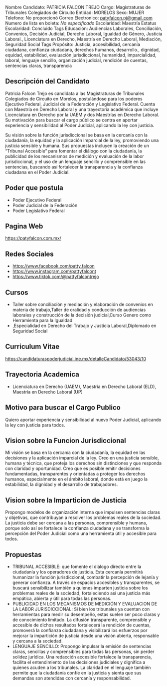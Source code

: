 Nombre Candidato: PATRICIA FALCON TREJO
Cargo: Magistraturas de Tribunales Colegiados de Circuito
Entidad: MORELOS
Sexo: MUJER
Telefono: No proporcionó
Correo Electronico: patyfalcon.pj@gmail.com
Numero de lista en boleta: *No especificado*
Escolaridad: Maestría
Estatus Escolaridad: Concluido
Tags Educación: Audiencias Laborales, Conciliación, Convenios, Decisión Judicial, Derecho Laboral, Igualdad de Género, Justicia Laboral., Licenciatura en Derecho, Maestría en Derecho Laboral, Mediación, Seguridad Social
Tags Propósito: Justicia, accesibilidad, cercanía ciudadana, confianza ciudadana, derechos humanos, desarrollo., dignidad, equidad, estabilidad, evaluación jurisdiccional, humanidad, imparcialidad, laboral, lenguaje sencillo, organización judicial, rendición de cuentas, sentencias claras, transparencia


## Descripción del Candidato 

Patricia Falcon Trejo es candidata a las Magistraturas de Tribunales Colegiados de Circuito en Morelos, postulándose para los poderes Ejecutivo Federal, Judicial de la Federación y Legislativo Federal. Cuenta con Maestría en Derecho Laboral y una trayectoria académica que incluye Licenciatura en Derecho por la UAEM y dos Maestrías en Derecho Laboral. Su motivación para buscar el cargo público se centra en aportar experiencia y sensibilidad al Poder Judicial, aplicando la ley con justicia.

Su visión sobre la función jurisdiccional se basa en la cercanía con la ciudadanía, la equidad y la aplicación imparcial de la ley, promoviendo una justicia sensible y humana.  Sus propuestas incluyen la creación de un “Tribunal Accesible” para fomentar el diálogo con la ciudadanía, la publicidad de los mecanismos de medición y evaluación de la labor jurisdiccional, y el uso de un lenguaje sencillo y comprensible en las sentencias, buscando así fortalecer la transparencia y la confianza ciudadana en el Poder Judicial.


## Poder que postula

- Poder Ejecutivo Federal
- Poder Judicial de la Federación
- Poder Legislativo Federal


## Pagina Web

https://patyfalcon.com.mx/


## Redes Sociales

- https://www.facebook.com/patty.falcon
- https://www.instagram.com/pattyfalcont
- https://www.tiktok.com/@pattyfalcontrejo


## Cursos

- Taller sobre conciliación y mediación y elaboración de convenios en materia de trabajo,Taller de oralidad y conducción de audiencias laborales y construcción de la decisión judicial,Curso Genero como Herramienta para la Igualdad
- ,Especialidad en Derecho del Trabajo y Justicia Laboral,Diplomado en Seguridad Social


## Curriculum Vitae

https://candidaturaspoderjudicial.ine.mx/detalleCandidato/53043/10


## Trayectoria Academica

- Licenciatura en Derecho (UAEM), Maestría en Derecho Laboral (ELD), Maestría en Derecho Laboral (UP)


## Motivo para buscar el Cargo Publico

Quiero aportar experiencia y sensibilidad al nuevo Poder Judicial, aplicando la ley con justicia para todos.


## Vision sobre la Funcion Jurisdiccional

Mi visión se basa en la cercanía con la ciudadanía, la equidad en las decisiones y la aplicación imparcial de la ley. Creo en una justicia sensible, humana y técnica, que proteja los derechos sin distinciones y que responda con claridad y oportunidad. Creo que es posible emitir decisiones fundamentadas, transparentes y orientadas a proteger los derechos humanos, especialmente en el ámbito laboral, donde está en juego la estabilidad, la dignidad y el desarrollo de trabajadores.


## Vision sobre la Imparticion de Justicia

Propongo modelos de organización interna que impulsen sentencias claras y objetivas, que contribuyan a resolver los problemas reales de la sociedad. La justicia debe ser cercana a las personas, comprensible y humana, porque solo así se fortalece la confianza ciudadana y se transforma la percepción del Poder Judicial como una herramienta útil y accesible para todos.


## Propuestas

- TRIBUNAL ACCESIBLE: que fomente el diálogo directo entre la ciudadanía y los operadores de justicia. Esta cercanía permitirá humanizar la función jurisdiccional, combatir la percepción de lejanía y generar confianza. A través de espacios accesibles y transparentes, se buscará sensibilizar también a quienes imparten justicia sobre los problemas reales de la sociedad, fortaleciendo así una justicia más empática, abierta y útil para todas las personas.
- PUBLICIDAD EN LOS MECANISMOS DE MEDICIÓN Y EVALUACION DE LA LABOR JURISDICCIONAL: Si bien los tribunales ya cuentan con herramientas para medir su desempeño, estas suelen ser poco claras y de conocimiento limitado. La difusión transparente, comprensible y accesible de dichos resultados fortalecerá la rendición de cuentas, promoverá la confianza ciudadana y visibilizará los esfuerzos por mejorar la impartición de justicia desde una visión abierta, responsable y cercana a la sociedad.
- LENGUAJE SENCILLO: Propongo impulsar la emisión de sentencias claras, sencillas y comprensibles para todas las personas, sin perder solidez jurídica. Una redacción accesible fortalece la transparencia, facilita el entendimiento de las decisiones judiciales y dignifica a quienes acuden a los tribunales. La claridad en el lenguaje también permite que la ciudadanía confíe en la justicia y sienta que sus demandas son atendidas con cercanía y responsabilidad.

